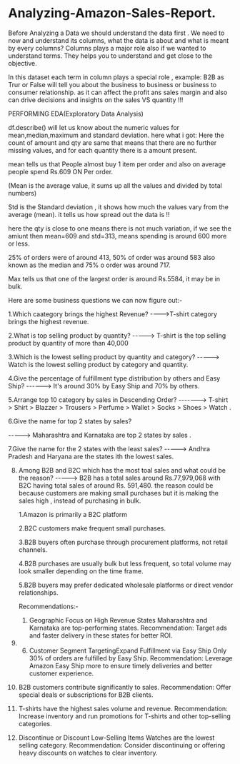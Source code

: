 # Analyzing-Amazon-Sales-Report.

Before Analyzing a Data we should understand the data first .
We need to now and understand its columns, what the data is about and what is meant by every columns?
Columns plays a major role also if we wanted to understand terms. They helps you to understand and get close to the objective.


In this dataset each term in column plays a special role , example: B2B as Trur or False will tell you about the business to business or business to consumer relationship.
as it can affect the profit ans sales margin and also can drive decisions and insights on the sales VS quantity !!!




PERFORMING EDA(Exploratory Data Analysis)


df.describe() will let us know about the numeric values for mean,median,maximum and standard deviation.
here what i got:
Here the count of amount and qty are same that means that there are no further missing values, and for each quantity there is a amount present.

mean tells us that People almost buy 1 item per order and also on average people spend Rs.609 ON Per order.

(Mean is the average value, it sums up all the values and divided by total numbers)

Std is the Standard deviation , it shows how much the values vary from the average (mean). it tells us how spread out the data is !!

here the qty is close to one means there is not much variation, if we see the amiunt then mean=609 and std=313, means spending is around 600 more or less.

25% of orders were of around 413, 50% of order was around 583 also known as the median and 75% o order was around 717.

Max tells us that one of the largest order is around Rs.5584, it may be in bulk.


Here are some business questions we can now figure out:-

1.Which caategory brings the highest Revenue?
---->T-shirt category brings the highest revenue.

2.What is top selling product by quantity?
-----> T-shirt is the top selling product by quantity of more than 40,000

3.Which is the lowest selling product by quantity and category?
-----> Watch is the lowest selling product by category and quantity.

4.Give the percentage of fulfillment type distribution by others and Easy Ship?
------> It's around 30% by Easy Ship and 70% by others.

5.Arrange top 10 category by sales in Descending Order? -------> T-shirt > Shirt > Blazzer > Trousers > Perfume > Wallet > Socks > Shoes > Watch .

6.Give the name for top 2 states by sales?

-----> Maharashtra and Karnataka are top 2 states by sales .

7.Give the name for the 2 states with the least sales?
-----> Andhra Pradesh and Haryana are the states ith the lowest sales.

8. Among B2B and B2C which has the most toal sales and what could be the reason?
-----> B2B has a total sales around Rs.77,979,068 with B2C having total sales of around Rs. 591,480.
   the reason could be because customers are making small purchases but it is making the sales high , instead of purchasing in bulk.

   1.Amazon is primarily a B2C platform
   
   2.B2C customers make frequent small purchases.
   
   3.B2B buyers often purchase through procurement platforms, not retail channels.
   
   4.B2B purchases are usually bulk but less frequent, so total volume may look smaller depending on the time frame.
   
   5.B2B buyers may prefer dedicated wholesale platforms or direct vendor relationships.




   Recommendations:-
   1.  Geographic Focus on High Revenue States
Maharashtra and Karnataka are top-performing states.
Recommendation: Target ads and faster delivery in these states for better ROI.

2.  6. Customer Segment TargetingExpand Fulfillment via Easy Ship
Only 30% of orders are fulfilled by Easy Ship.
Recommendation: Leverage Amazon Easy Ship more to ensure timely deliveries and better customer experience.


3.  B2B customers contribute significantly to sales.
 Recommendation: Offer special deals or subscriptions for B2B clients.

4.   T-shirts have the highest sales volume and revenue.
Recommendation: Increase inventory and run promotions for T-shirts and other top-selling categories.


5. Discontinue or Discount Low-Selling Items
Watches are the lowest selling category.
Recommendation: Consider discontinuing or offering heavy discounts on watches to clear inventory.

